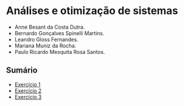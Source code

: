 # Análises e otimização de sistemas

- Anne Besant da Costa Dutra.
- Bernardo Gonçalves Spinelli Martins.
- Leandro Gloss Fernandes.
- Mariana Muniz da Rocha.
- Paulo Ricardo Mesquita Rosa Santos.

## Sumário

- [Exercício 1](./Ex01/README.md)
- [Exercício 2](./Ex02/README.md)
- [Exercício 3](./Ex03/README.md)